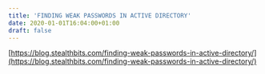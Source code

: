 ```yaml
---
title: 'FINDING WEAK PASSWORDS IN ACTIVE DIRECTORY'
date: 2020-01-01T16:04:00+01:00
draft: false
---
```


[https://blog.stealthbits.com/finding-weak-passwords-in-active-directory/](https://blog.stealthbits.com/finding-weak-passwords-in-active-directory/)